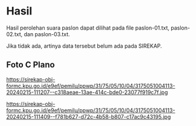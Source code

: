 # Hasil

Hasil perolehan suara paslon dapat dilihat pada file paslon-01.txt, paslon-02.txt, dan paslon-03.txt.

Jika tidak ada, artinya data tersebut belum ada pada SIREKAP.

## Foto C Plano

https://sirekap-obj-formc.kpu.go.id/e9ef/pemilu/ppwp/31/75/05/10/04/3175051004113-20240215-111207--c318aeae-13ae-414c-bde0-23077f919c7f.jpg

https://sirekap-obj-formc.kpu.go.id/e9ef/pemilu/ppwp/31/75/05/10/04/3175051004113-20240215-111409--f781b627-d72c-4b58-b807-c17ac9c43195.jpg
